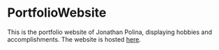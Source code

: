 # PortfolioWebsite
This is the portfolio website of Jonathan Polina, displaying hobbies and accomplishments.
The website is hosted [here](https://jpolina.github.io/portfolio/).